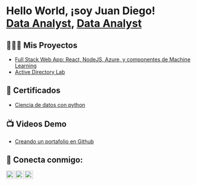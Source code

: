 <h1>Hello World, ¡soy Juan Diego! <br/><a href="https://github.com/jdsuarez11">Data Analyst</a>, <a href="[(https://www.linkedin.com/in/jdsuarez2105/)](">Data Analyst</a> <a href=""></a></h1>

<h2>👩🏽‍💻 Mis Proyectos</h2>

  - [Full Stack Web App: React, NodeJS, Azure, y componentes de Machine Learning ](https://github.com/jdsuarez11/calculadora) 
  - [Active Directory Lab](https://github.com/naekmv/LabActiveDirectory) 


<h2>📄 Certificados </h2>

- [Ciencia de datos con python](https://learn.ada-school.org/certifications/65b7f3bdf53818c50b7eee4c/)

<h2>📺 Videos Demo</h2>

- [Creando un portafolio en Github](https://www.youtube.com/)


<h2> 🤳 Conecta conmigo:</h2>

[<img align="left" alt="NaekMejia | YouTube" width="22px" src="https://cdn.jsdelivr.net/npm/simple-icons@v3/icons/youtube.svg" />][youtube]
[<img align="left" alt="NaekMejia | LinkedIn" width="22px" src="https://cdn.jsdelivr.net/npm/simple-icons@v3/icons/linkedin.svg" />][linkedin]
[<img align="left" alt="NaekMejia | Instagram" width="22px" src="https://cdn.jsdelivr.net/npm/simple-icons@v3/icons/instagram.svg" />][instagram]

[youtube]: https://www.youtube.com/c/naekm
[instagram]: https://www.instagram.com/naekmejia
[linkedin]: https://linkedin.com/in/shonnymejia

<!--
**naekm/naekmv** es un repositorio ✨ _special_ ✨ ya que el archivo `README.md` (este archivo ) aparece directamente en tu perfil de Github.

Aquí hay más cosas que puedes incluir:

- 🔭 Estoy trabajando en ...
- 🌱 Actualmente aprendo ...
- 👯 Estoy buscando colaborar con ...
- 💬 Me puedes preguntar de ...
- 📫 Cómo contactarme: ...

-->
